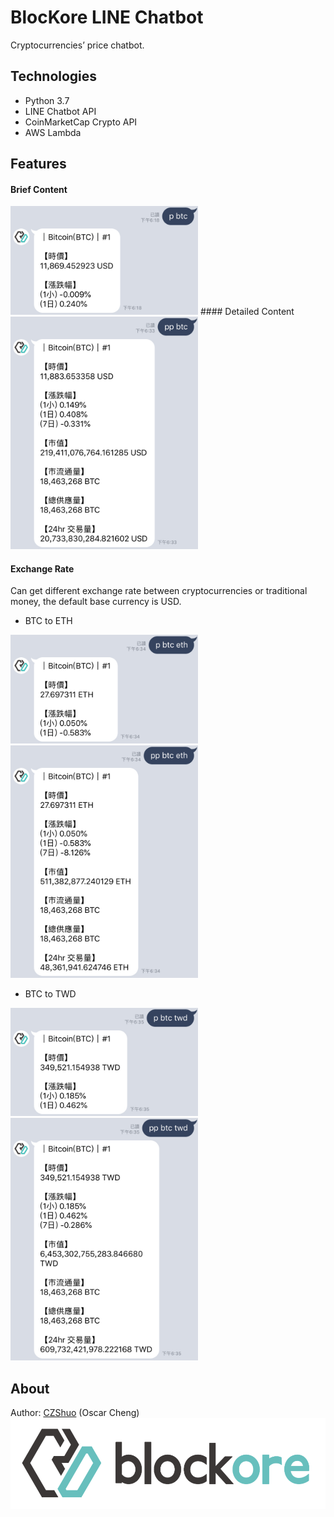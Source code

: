 # BlocKore LINE Chatbot
Cryptocurrencies’ price chatbot.

## Technologies
- Python 3.7
- LINE Chatbot API
- CoinMarketCap Crypto API
- AWS Lambda

## Features
#### Brief Content
<img src="/md/pbtc.jpg" width="300px">
#### Detailed Content
<img src="/md/ppbtc.jpg" width="300px">

#### Exchange Rate
Can get different exchange rate between cryptocurrencies or traditional money, the default base currency is USD.
- BTC to ETH

<img src="/md/pbtceth.jpg" width="300px">
<img src="/md/ppbtceth.jpg" width="300px">

- BTC to TWD

<img src="/md/pbtctwd.jpg" width="300px">
<img src="/md/ppbtctwd.jpg" width="300px">


## About
Author: [CZShuo](https://github.com/CZShuo) (Oscar Cheng)
<a href="https://www.blockore.io/zh-tw/"><img src="/md/logo.png" title="BlocKore"/></a>